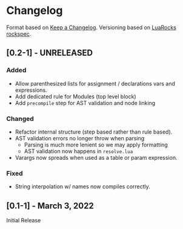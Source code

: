 # Changelog

Format based on [Keep a Changelog](https://keepachangelog.com/en/1.0.0/).
Versioning based on [LuaRocks rockspec](https://github.com/luarocks/luarocks/wiki/Rockspec-format).

## [0.2-1] - UNRELEASED

### Added
- Allow parenthesized lists for assignment / declarations vars and expressions.
- Add dedicated rule for Modules (top level block)
- Add `precompile` step for AST validation and node linking

### Changed
- Refactor internal structure (step based rather than rule based).
- AST validation errors no longer throw when parsing
  - Parsing is much more lenient so we may apply formatting
  - AST validation now happens in `resolve.lua`
- Varargs now spreads when used as a table or param expression.

### Fixed
- String interpolation w/ names now compiles correctly.

## [0.1-1] - March 3, 2022

Initial Release
